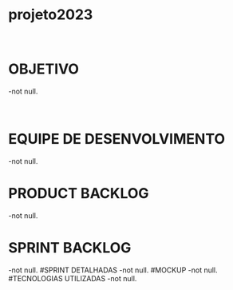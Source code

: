 # projeto2023

<br>

# OBJETIVO

-not null.

<br>

# EQUIPE DE DESENVOLVIMENTO
-not null.
# PRODUCT BACKLOG
-not null.
# SPRINT BACKLOG
-not null.
#SPRINT DETALHADAS
-not null.
#MOCKUP
-not null.
#TECNOLOGIAS UTILIZADAS
-not null.
